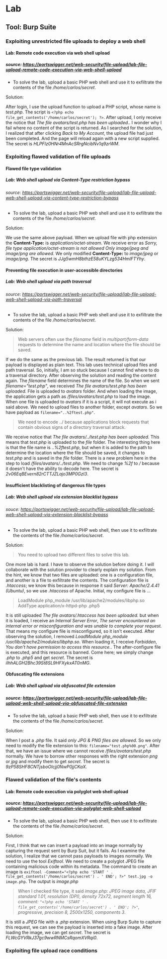 # Lab

## Tool: Burp Suite

### Exploiting unrestricted file uploads to deploy a web shell

#### Lab: Remote code execution via web shell upload

##### source: <https://portswigger.net/web-security/file-upload/lab-file-upload-remote-code-execution-via-web-shell-upload>

* To solve the lab, upload a basic PHP web shell and use it to exfiltrate the contents of the file */home/carlos/secret*.

Solution:

After login, I use the upload function to upload a PHP script, whose name is *test.php*. The script is `<?php echo file_get_contents('/home/carlos/secret'); ?>`. After upload, I only receive the notice that *The file avatars/test.php has been uploaded.*. I wonder why I fail where no content of the script is returned. As I searched for the solution, I realized that after clicking *Back to My Account*, the upload file had just been completed. And the page will reload again with a new script supplied. The secret is *HLPFIz0HNr4MnAcSRrgNcibNv1q9zrWM*.

### Exploiting flawed validation of file uploads

#### Flawed file type validation

##### Lab: Web shell upload via Content-Type restriction bypass

###### source: <https://portswigger.net/web-security/file-upload/lab-file-upload-web-shell-upload-via-content-type-restriction-bypass>

* To solve the lab, upload a basic PHP web shell and use it to exfiltrate the contents of the file */home/carlos/secret*.

Solution:

We use the same above payload. When we upload file with php extension the **Content-Type:** is *application/octet-stream*. We receive error as *Sorry, file type application/octet-stream is not allowed Only image/jpeg and image/png are allowed*. We only modified **Content-Type:** to *image/jpeg* or *image/png*. The secret is *JJg5wmH8bthzE58uKYLzg534HmlFTYhy*.

#### Preventing file execution in user-accessible directories

##### Lab: Web shell upload via path traversal

###### source: <https://portswigger.net/web-security/file-upload/lab-file-upload-web-shell-upload-via-path-traversal>

* To solve the lab, upload a basic PHP web shell and use it to exfiltrate the contents of the file */home/carlos/secret*.

Solution:

> Web servers often use the *filename* field in *multipart/form-data* requests to determine the name and location where the file should be saved.

If we do the same as the previous lab. The result returned is that our payload is displayed as plain text. This lab uses technical upload files and path traversal. So, initially, I am so stuck because I cannot find where to do a traversal directory. After observing the solution and reading the content again. The *filename* field determines the name of the file. So when we sent *filename="test.php"*, we received *The file avatars/test.php has been uploaded.* File is uploaded to *avatars* folder. And when loading the image, the application gets a path as */files/avatars/test.php* to load the image. When one file is uploaded to *avatars* if it is a script, it will not execute as i said above. We need to upload files to another folder, except *avatars*. So we have payload as `filename="..%2ftest.php"`.

> We need to encode ../ because applications block requests that contain obvious signs of a directory traversal attack.

We receive notice that *The file avatars/../test.php has been uploaded.* This means that *test.php* is uploaded to the *file* folder. The interesting thing here is that the file name is *..%2ftest.php*, but when it is added to the path to determine the location where the file should be saved, it changes to *test.php* and is saved in the *file* folder. There is a new problem here in the step to load */files/avatars/../test.php*. We need to change *%2f* to */* because it doesn't have the ability to decode here. The secret is *2v06EqBEvern82rCTTJZLajo3MP0Gzl3*.

#### Insufficient blacklisting of dangerous file types

##### Lab: Web shell upload via extension blacklist bypass

###### souce: <https://portswigger.net/web-security/file-upload/lab-file-upload-web-shell-upload-via-extension-blacklist-bypass>

* To solve the lab, upload a basic PHP web shell, then use it to exfiltrate the contents of the file */home/carlos/secret*.

Solution:

> You need to upload two different files to solve this lab.

One more lab is hard. I have to observe the solution before doing it. I will collaborate with the solution provider to clearly explain my solution. From the hint, we know that two files are uploaded: one is a configuration file, and another is a file to exfiltrate the contents. The configuration file is *.htaccess*; we know this because in response it said *Server: Apache/2.4.41 (Ubuntu)*, so we use *.htaccess* of Apache. Initial, my configure file is ...

> LoadModule php_module /usr/lib/apache2/modules/libphp.so  
> AddType application/x-httpd-php .php5

It is still uploaded *The file avatars/.htaccess has been uploaded.* but when it is loaded, I receive an *Internal Server Error*, *The server encountered an internal error or misconfiguration and was unable to complete your request.* That means my configure file is misconfigured, so it isn't executed. After observing the solution, I removed *LoadModule php_module /usr/lib/apache2/modules/libphp.so*. When loading it, I receive *Forbidden*, *You don't have permission to access this resource.*.  The after-configure file is executed, and this resource is banned. Come here; we simply change *.php* to *.php5* and get *secret*. The secret is *iIhhALGH2Bhc39St8SL9HFXykxAT0nMG*.

#### Obfuscating file extensions

##### Lab: Web shell upload via obfuscated file extension

##### source: <https://portswigger.net/web-security/file-upload/lab-file-upload-web-shell-upload-via-obfuscated-file-extension>

* To solve the lab, upload a basic PHP web shell, then use it to exfiltrate the contents of the file */home/carlos/secret*.

Solution:

When I post a *.php* file. It said *only JPG & PNG files are allowed*. So we only need to modify the file extension to this: `filename="test.php%00.png"`. After that, we have an issue where we cannot receive */files/avatars/test.php* normally. We have to borrow other responses with the right extension *png* or *jpg* and modify them to get *secret*. The secret is *9zP58SHF8CNTjsboOlcjj0NwP0jjCKaX*.

### Flawed validation of the file's contents

#### Lab: Remote code execution via polyglot web shell upload

##### source: <https://portswigger.net/web-security/file-upload/lab-file-upload-remote-code-execution-via-polyglot-web-shell-upload>

* To solve the lab, upload a basic PHP web shell, then use it to exfiltrate the contents of the file */home/carlos/secret*.

Solution:

First, I think that we can insert a payload into an image normally by capturing the request sent by Burp Suit, but it fails. As I examine the solution, I realize that we cannot pass payloads to images normally. We need to use the tool *Exiftool*. We need to create a polyglot JPEG file containing malicious code within its metadata. The command to create an image is `exiftool -Comment="<?php echo 'START ' . file_get_contents('/home/carlos/secret') . ' END'; ?>" test.jpg -o image.php`. The output is *image.php*

> When I checked file type, it said *image.php: JPEG image data, JFIF standard 1.01, resolution (DPI), density 72x72, segment length 16, comment: ```"<?php echo 'START ' . file_get_contents('/home/carlos/secret') . ' END'; ?>"```, progressive, precision 8, 2500x1250, components 3*.

It is still a *JPEG* file with a *.php* extension. When using Burp Suite to capture this request, we can see the payload is inserted into a fake image. After loading the image, we can get *secret*. The secret is *FLWcGYVRkJ37gc9wwRNMCsRqomXVRqi0*.

### Exploiting file upload race conditions

